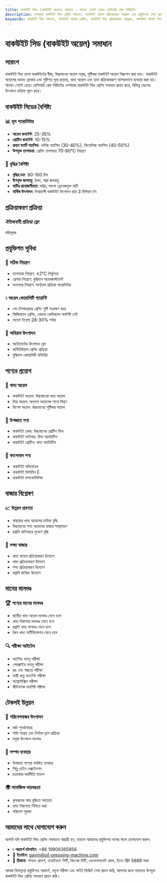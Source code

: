 ```yaml
---
title: বাকউইট সিড (বাকউইট অয়েল) সমাধান - শানডং শেংশি হেচেং মেশিনারি কোং লিমিটেড
description: পেশাদার বাকউইট সিড প্রেসিং সমাধান, বাকউইট অয়েল প্রক্রিয়াকরণ সরঞ্জাম এবং প্রযুক্তিগত সেবা প্রদান করে, অয়েল কনটেন্ট 25-35%, লিনোলিক অ্যাসিড সমৃদ্ধ, স্বাস্থ্যকর খাদ্য অয়েল এবং উচ্চমানের শস্য অয়েলের চাহিদা পূরণ করে।
keywords: বাকউইট সিড সমাধান, বাকউইট অয়েল প্রেসিং, বাকউইট সিড প্রক্রিয়াকরণ সরঞ্জাম, বাকউইট অয়েল উৎপাদন লাইন, বাকউইট সিড প্রেসিং প্রক্রিয়া, বাকউইট সিড প্রেসিং মেশিন, বাকউইট অয়েল নিষ্কাশন, বাকউইট সিড অয়েল প্রক্রিয়াকরণ, বাকউইট অয়েল প্রেসিং সরঞ্জাম, বাকউইট অয়েল উৎপাদন সরঞ্জাম
---
```


# বাকউইট সিড (বাকউইট অয়েল) সমাধান

## সারাংশ

বাকউইট সিড হলো বাকউইটের বীজ, উচ্চমানের অয়েল সমৃদ্ধ, পুষ্টিকর বাকউইট অয়েল নিষ্কাশন করা যায়। বাকউইট অয়েলের অনন্য ফ্লেভার এবং পুষ্টিগত মূল্য রয়েছে, খাদ্য অয়েল এবং খাদ্য প্রক্রিয়াকরণে ব্যাপকভাবে ব্যবহার করা হয়। শানডং শেংশি হেচেং মেশিনারি কোং লিমিটেড পেশাদার বাকউইট সিড প্রেসিং সমাধান প্রদান করে, বিভিন্ন স্কেলের উৎপাদন চাহিদা পূরণ করে।

## বাকউইট সিডের বৈশিষ্ট্য

### 📊 মূল প্যারামিটার
- **অয়েল কনটেন্ট**: 25-35%
- **প্রোটিন কনটেন্ট**: 10-15%
- **প্রধান ফ্যাটি অ্যাসিড**: ওলিক অ্যাসিড (30-40%), লিনোলিক অ্যাসিড (40-50%)
- **উপযুক্ত তাপমাত্রা**: প্রেসিং তাপমাত্রা 70-90℃ নিয়ন্ত্রণ

### 🌱 বৃদ্ধির বৈশিষ্ট্য
- **বৃদ্ধির চক্র**: 80-100 দিন
- **উপযুক্ত জলবায়ু**: ঠান্ডা, আর্দ্র জলবায়ু
- **মাটির প্রয়োজনীয়তা**: দরিদ্র, ভালো ড্রেনেজযুক্ত মাটি
- **বার্ষিক উৎপাদন**: বিশ্বব্যাপী বাকউইট উৎপাদন প্রায় 3 মিলিয়ন টন

## প্রক্রিয়াকরণ প্রক্রিয়া

### ঐতিহ্যবাহী প্রক্রিয়া ফ্লো
পরিপূরক

## প্রযুক্তিগত সুবিধা

### 🎯 সঠিক নিয়ন্ত্রণ
- তাপমাত্রা নিয়ন্ত্রণ: ±2℃ নির্ভুলতা
- প্রেশার নিয়ন্ত্রণ: বুদ্ধিমান অ্যাডজাস্টমেন্ট
- ময়েশ্চার নিয়ন্ত্রণ: সর্বোত্তম প্রক্রিয়া প্যারামিটার

### 💧 অয়েল কোয়ালিটি গ্যারান্টি
- লো টেম্পারেচার প্রেসিং পুষ্টি সংরক্ষণ করে
- ফিজিক্যাল প্রেসিং, কোনো কেমিক্যাল অবশিষ্ট নেই
- অয়েল ইয়েল্ড 28-30% পর্যন্ত

### 🔄 অবিরাম উৎপাদন
- অটোমেটেড উৎপাদন ফ্লো
- কন্টিনিউয়াস প্রেসিং প্রক্রিয়া
- বুদ্ধিমান কোয়ালিটি মনিটরিং

## পণ্যের প্রয়োগ

### 🍳 খাদ্য অয়েল
- বাকউইট অয়েল: উচ্চমানের খাদ্য অয়েল
- মিশ্র অয়েল: অন্যান্য অয়েলের সাথে মিশ্রণ
- বিশেষ অয়েল: উচ্চমানের পুষ্টিকর অয়েল

### 🥛 উপজাত পণ্য
- বাকউইট কেক: উচ্চমানের প্রোটিন ফিড
- বাকউইট ফাইবার: ফিড অ্যাডিটিভ
- বাকউইট প্রোটিন: খাদ্য অ্যাডিটিভ

### 💊 ফাংশনাল পণ্য
- বাকউইট পলিফেনল
- বাকউইট ভিটামিন E
- বাকউইট ফসফোলিপিড

## বাজার বিশ্লেষণ

### 📈 উন্নয়ন প্রবণতা
- স্বাস্থ্যকর খাদ্য অয়েলের চাহিদা বৃদ্ধি
- উচ্চমানের শস্য অয়েলের বাজার সম্প্রসারণ
- রপ্তানি বাণিজ্যের সুযোগ বৃদ্ধি

### 🎯 লক্ষ্য বাজার
- খাদ্য অয়েল প্রক্রিয়াকরণ উদ্যোগ
- খাদ্য প্রক্রিয়াকরণ উদ্যোগ
- শস্য প্রক্রিয়াকরণ উদ্যোগ
- রপ্তানি বাণিজ্য উদ্যোগ

## মানের মানদণ্ড

### 🏆 পণ্যের মানের মানদণ্ড
- জাতীয় খাদ্য অয়েল মানদণ্ড মেনে চলে
- খাদ্য নিরাপত্তা মানদণ্ড মেনে চলে
- রপ্তানি খাদ্য মানদণ্ড মেনে চলে
- জৈব খাদ্য সার্টিফিকেশন মেনে চলে

### 🔍 পরীক্ষা আইটেম
- অ্যাসিড ভ্যালু পরীক্ষা
- পেরক্সাইড ভ্যালু পরীক্ষা
- রঙ এবং স্বচ্ছতা পরীক্ষা
- ভারী ধাতু কনটেন্ট পরীক্ষা
- অ্যাফ্লাটক্সিন পরীক্ষা
- কীটনাশক অবশিষ্ট পরীক্ষা

## টেকসই উন্নয়ন

### 🌱 পরিবেশবান্ধব উৎপাদন
- বর্জ্য পুনর্ব্যবহার
- শক্তি সাশ্রয় এবং নির্গমন হ্রাস প্রক্রিয়া
- সবুজ উৎপাদন মানদণ্ড

### 🔄 সম্পদ ব্যবহার
- উপজাত পণ্যের সমন্বিত ব্যবহার
- শিল্প চেইন এক্সটেনশন
- চক্রাকার অর্থনীতি মডেল

### 🌍 সামাজিক দায়বদ্ধতা
- কৃষকদের আয় বৃদ্ধিতে সহায়তা
- খাদ্য নিরাপত্তা নিশ্চিত করা
- পরিবেশ সুরক্ষা

## আমাদের সাথে যোগাযোগ করুন

আপনি যদি বাকউইট সিড প্রেসিং সমাধানে আগ্রহী হন, তাহলে আমাদের প্রযুক্তিগত দলের সাথে যোগাযোগ করুন:

- 📞 **পরামর্শ হটলাইন**: +86 19906365856
- 📧 **ইমেইল**: gavin@oil-pressing-machine.com
- 📍 **ঠিকানা**: শানডং প্রদেশ, ওয়েইফ্যাং সিটি, কিংঝো সিটি, ডেভেলপমেন্ট জোন, ইনেং স্ট্রিট 5888 নম্বর

আমরা বিনামূল্যে প্রযুক্তিগত পরামর্শ, নমুনা পরীক্ষা এবং সাইট ভিজিট সেবা প্রদান করি, আপনার জন্য সবচেয়ে উপযুক্ত বাকউইট সিড প্রেসিং সমাধান প্রদান করি।
